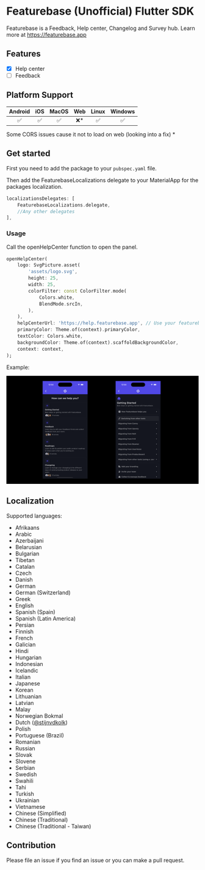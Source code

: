 # Featurebase (Unofficial) Flutter SDK

Featurebase is a Feedback, Help center, Changelog and Survey hub. Learn more at <https://featurebase.app>

## Features

- [X] Help center
- [ ] Feedback

## Platform Support

| Android |  iOS  | MacOS |  Web  | Linux | Windows |
| :-----: | :---: | :---: | :---: | :---: | :-----: |
|   ✅   |   ✅   |   ✅   |   ❌*  |   ✅    |    ✅   |

Some CORS issues cause it not to load on web (looking into a fix) *

## Get started

First you need to add the package to your `pubspec.yaml` file.

Then add the FeaturebaseLocalizations delegate to your MaterialApp for the packages localization.

```dart
localizationsDelegates: [
    FeaturebaseLocalizations.delegate,
    //Any other delegates
],
```

### Usage

Call the openHelpCenter function to open the panel.

```dart
openHelpCenter(
    logo: SvgPicture.asset(
        'assets/logo.svg',
        height: 25,
        width: 25,
        colorFilter: const ColorFilter.mode(
            Colors.white,
            BlendMode.srcIn,
        ),
    ),
    helpCenterUrl: 'https://help.featurebase.app', // Use your featurebase url
    primaryColor: Theme.of(context).primaryColor,
    textColor: Colors.white,
    backgroundColor: Theme.of(context).scaffoldBackgroundColor,
    context: context,
);
```

Example:

![Example Image](https://raw.githubusercontent.com/ae1dev/flutter_featurebase/refs/heads/main/docs/imgs/KnowledgeBaseExample.png)

## Localization

Supported languages:

- Afrikaans
- Arabic
- Azerbaijani
- Belarusian
- Bulgarian
- Tibetan
- Catalan
- Czech
- Danish
- German
- German (Switzerland)
- Greek
- English
- Spanish (Spain)
- Spanish (Latin America)
- Persian
- Finnish
- French
- Galician
- Hindi
- Hungarian
- Indonesian
- Icelandic
- Italian
- Japanese
- Korean
- Lithuanian
- Latvian
- Malay
- Norwegian Bokmal
- Dutch ([@stijnvdkolk](https://github.com/stijnvdkolk))
- Polish
- Portuguese (Brazil)
- Romanian
- Russian
- Slovak
- Slovene
- Serbian
- Swedish
- Swahili
- Tahi
- Turkish
- Ukrainian
- Vietnamese
- Chinese (Simplified)
- Chinese (Traditional)
- Chinese (Traditional - Taiwan)

## Contribution

Please file an issue if you find an issue or you can make a pull request.
